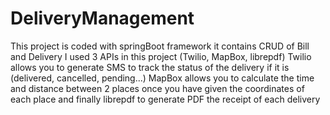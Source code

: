 # DeliveryManagement
This project is coded with springBoot framework it contains CRUD of Bill and Delivery
I used 3 APIs in this project (Twilio, MapBox, librepdf)
Twilio allows you to generate SMS to track the status of the delivery if it is (delivered, cancelled, pending...) 
MapBox allows you to calculate the time and distance between 2 places once you have given the coordinates of each place and finally librepdf to generate PDF the receipt of each delivery
